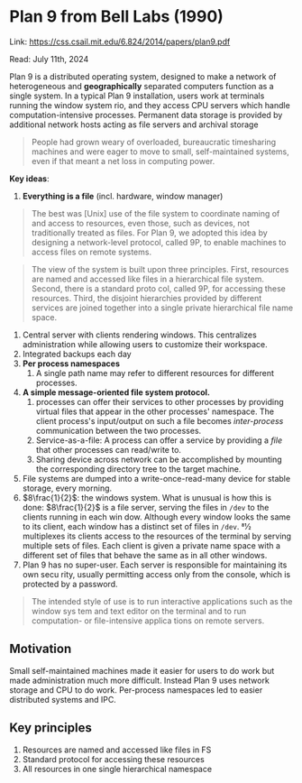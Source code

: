 # Plan 9 from Bell Labs (1990)

Link: https://css.csail.mit.edu/6.824/2014/papers/plan9.pdf

Read: July 11th, 2024

Plan 9 is a distributed operating system, designed to make a network of heterogeneous and **geographically** separated computers function as a single system. In a typical Plan 9 installation, users work at terminals running the window system rio, and they access CPU servers which handle computation-intensive processes. Permanent data storage is provided by additional network hosts acting as file servers and archival storage

> People had grown weary of overloaded, bureaucratic timesharing machines and were eager to move to small, self-maintained systems, even if that meant a net loss in computing power. 

**Key ideas**:
1. **Everything is a file** (incl. hardware, window manager)

> The best was [Unix] use of the file system to coordinate naming of and access to resources, even those, such as devices, not traditionally treated as files. For Plan 9, we adopted this idea by designing a network-level protocol, called 9P, to enable machines to access files on remote systems. 

> The view of the system is built upon three principles. First, resources are named and accessed like files in a hierarchical file system. Second, there is a standard proto­ col, called 9P, for accessing these resources. Third, the disjoint hierarchies provided by different services are joined together into a single private hierarchical file name space.

1. Central server with clients rendering windows. This centralizes administration while allowing users to customize their workspace.
2. Integrated backups each day
3. **Per process namespaces**
   1. A single path name may refer to different resources for different processes.
4. **A simple message-oriented file system protocol.**
   1. processes can offer their services to other processes by providing virtual files that appear in the other processes' namespace. The client process's input/output on such a file becomes *inter-process* communication between the two processes.
   2. Service-as-a-file: A process can offer a service by providing a *file* that other processes can read/write to.
   3. Sharing device across network can be accomplished by mounting the corresponding directory tree to the target machine.
5. File systems are dumped into a write-once-read-many device for stable storage, every morning.
6. $8\frac{1}{2}$: the windows system. What is unusual is how this is done: $8\frac{1}{2}$ is a file server, serving the files in `/dev` to the clients running in each win­ dow. Although every window looks the same to its client, each window has a distinct set of files in `/dev`. 81⁄2 multiplexes its clients access to the resources of the terminal by serving multiple sets of files. Each client is given a private name space with a different set of files that behave the same as in all other windows.
7. Plan 9 has no super-user. Each server is responsible for maintaining its own secu­ rity, usually permitting access only from the console, which is protected by a password.

> The intended style of use is to run interactive applications such as the window sys­ tem and text editor on the terminal and to run computation- or file-intensive applica­ tions on remote servers.

## Motivation
Small self-maintained machines made it easier for users to do work but made administration much more difficult. Instead Plan 9 uses network storage and CPU to do work. Per-process namespaces led to easier distributed systems and IPC.

## Key principles
1. Resources are named and accessed like files in FS
2. Standard protocol for accessing these resources
3. All resources in one single hierarchical namespace
